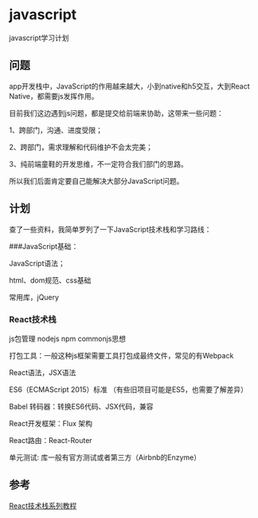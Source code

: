 # javascript

javascript学习计划

## 问题

app开发栈中，JavaScript的作用越来越大，小到native和h5交互，大到React Native，都需要js发挥作用。

目前我们这边遇到js问题，都是提交给前端来协助，这带来一些问题：

1、跨部门，沟通、进度受限；

2、跨部门，需求理解和代码维护不会太完美；

3、纯前端童鞋的开发思维，不一定符合我们部门的思路。

所以我们后面肯定要自己能解决大部分JavaScript问题。

## 计划

查了一些资料，我简单罗列了一下JavaScript技术栈和学习路线：

###JavaScript基础：

JavaScript语法；

html、dom规范、css基础

常用库，jQuery

### React技术栈

js包管理 nodejs  npm commonjs思想

打包工具：一般这种js框架需要工具打包成最终文件，常见的有Webpack

React语法，JSX语法

ES6（ECMAScript 2015）标准  （有些旧项目可能是ES5，也需要了解差异）

Babel 转码器：转换ES6代码、JSX代码，兼容

React开发框架：Flux 架构

React路由：React-Router

单元测试: 库一般有官方测试或者第三方（Airbnb的Enzyme） 

## 参考

<a href="http://www.ruanyifeng.com/blog/2016/09/react-technology-stack.html">React技术栈系列教程</a>
